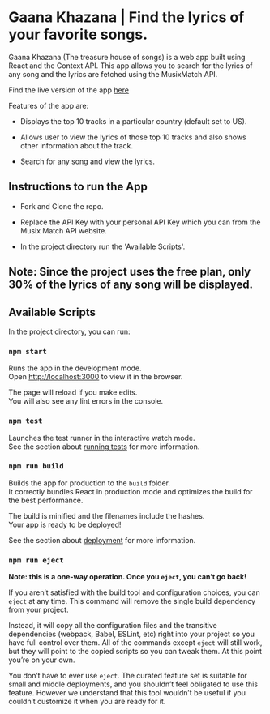 # Gaana Khazana | Find the lyrics of your favorite songs.

Gaana Khazana (The treasure house of songs) is a web app built using React and the Context API.
This app allows you to search for the lyrics of any song and the lyrics are fetched using the MusixMatch API.

Find the live version of the app [here](https://gaanakhazana.netlify.app)

Features of the app are:

- Displays the top 10 tracks in a particular country (default set to US).

- Allows user to view the lyrics of those top 10 tracks and also shows other information about the track.

- Search for any song and view the lyrics.

## Instructions to run the App

- Fork and Clone the repo.

- Replace the API Key with your personal API Key which you can from the Musix Match API website.

- In the project directory run the 'Available Scripts'.

## Note: Since the project uses the free plan, only 30% of the lyrics of any song will be displayed.

## Available Scripts

In the project directory, you can run:

### `npm start`

Runs the app in the development mode.\
Open [http://localhost:3000](http://localhost:3000) to view it in the browser.

The page will reload if you make edits.\
You will also see any lint errors in the console.

### `npm test`

Launches the test runner in the interactive watch mode.\
See the section about [running tests](https://facebook.github.io/create-react-app/docs/running-tests) for more information.

### `npm run build`

Builds the app for production to the `build` folder.\
It correctly bundles React in production mode and optimizes the build for the best performance.

The build is minified and the filenames include the hashes.\
Your app is ready to be deployed!

See the section about [deployment](https://facebook.github.io/create-react-app/docs/deployment) for more information.

### `npm run eject`

**Note: this is a one-way operation. Once you `eject`, you can’t go back!**

If you aren’t satisfied with the build tool and configuration choices, you can `eject` at any time. This command will remove the single build dependency from your project.

Instead, it will copy all the configuration files and the transitive dependencies (webpack, Babel, ESLint, etc) right into your project so you have full control over them. All of the commands except `eject` will still work, but they will point to the copied scripts so you can tweak them. At this point you’re on your own.

You don’t have to ever use `eject`. The curated feature set is suitable for small and middle deployments, and you shouldn’t feel obligated to use this feature. However we understand that this tool wouldn’t be useful if you couldn’t customize it when you are ready for it.
